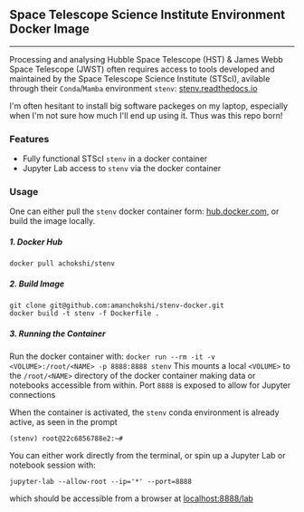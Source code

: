 ## Space Telescope Science Institute Environment Docker Image
-------------------------------------------------------------

Processing and analysing Hubble Space Telescope (HST) & James Webb Space Telescope (JWST) often requires access to 
tools developed and maintained by the Space Telescope Science Institute (STScI), avilable through their `Conda`/`Mamba`
environment `stenv`: [stenv.readthedocs.io](https://stenv.readthedocs.io)

I'm often hesitant to install big software packeges on my laptop, especially when I'm not sure how much I'll end up
using it. Thus was this repo born!

### Features
- Fully functional STScI `stenv` in a docker container
- Jupyter Lab access to `stenv` via the docker container

### Usage
One can either pull the `stenv` docker container form: [hub.docker.com](https://hub.docker.com/r/achokshi/stenv), 
or build the image locally.

##### 1. Docker Hub
`docker pull achokshi/stenv`

##### 2. Build Image
```
git clone git@github.com:amanchokshi/stenv-docker.git
docker build -t stenv -f Dockerfile .
```

##### 3. Running the Container
Run the docker container with:
`docker run --rm -it -v <VOLUME>:/root/<NAME> -p 8888:8888 stenv`
This mounts a local `<VOLUME>` to the `/root/<NAME>` directory of the docker container making data or notebooks accessible from within. 
Port `8888` is exposed to allow for Jupyter connections

When the container is activated, the `stenv` conda environment is already active, as seen in the prompt

`(stenv) root@22c6856788e2:~#`

You can either work directly from the terminal, or spin up a Jupyter Lab or notebook session with:

`jupyter-lab --allow-root --ip='*' --port=8888`

which should be accessible from a browser at [localhost:8888/lab](http://localhost:8888/lab)
